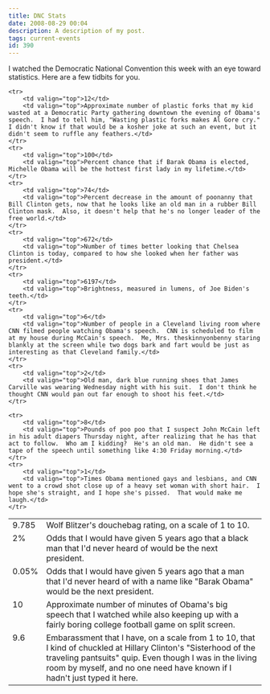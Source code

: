 ```yaml
---
title: DNC Stats
date: 2008-08-29 00:04
description: A description of my post.
tags: current-events
id: 390
---
```

I watched the Democratic National Convention this week with an eye toward statistics.  Here are a few tidbits for you.
<span class="spanEndPreview">&nbsp;</span>

<table cellpadding="10px">
	<tr>
		<td valign="top"> 9.785 </td>
		<td valign="top"> Wolf Blitzer's douchebag rating, on a scale of 1 to 10. </td>
	</tr>
	<tr>
		<td valign="top">2%</td>
		<td valign="top">Odds that I would have given 5 years ago that a black man that I'd never heard of would be the next president.</td>
	</tr>
	<tr> 
		<td valign="top">0.05%</td>
		<td valign="top">Odds that I would have given 5 years ago that a man that I'd never heard of with a name like "Barak Obama" would be the next president.</td>
	</tr>
	<tr>
		<td valign="top">10</td>
		<td valign="top">Approximate number of minutes of Obama's big speech that I watched while also keeping up with a fairly boring college football game on split screen.</td>
	</tr>
	<tr>
		<td valign="top">9.6</td>
		<td valign="top">Embarassment that I have, on a scale from 1 to 10, that I kind of chuckled at Hillary Clinton's "Sisterhood of the traveling pantsuits" quip.  Even though I was in the living room by myself, and no one need have known if I hadn't just typed it here.</td>
	</tr>

	<tr>
		<td valign="top">12</td>
		<td valign="top">Approximate number of plastic forks that my kid wasted at a Democratic Party gathering downtown the evening of Obama's speech.  I had to tell him, "Wasting plastic forks makes Al Gore cry."  I didn't know if that would be a kosher joke at such an event, but it didn't seem to ruffle any feathers.</td>
	</tr>
	<tr>
		<td valign="top">100</td>
		<td valign="top">Percent chance that if Barak Obama is elected, Michelle Obama will be the hottest first lady in my lifetime.</td>
	</tr>
	<tr>
		<td valign="top">74</td>
		<td valign="top">Percent decrease in the amount of poonanny that Bill Clinton gets, now that he looks like an old man in a rubber Bill Clinton mask.  Also, it doesn't help that he's no longer leader of the free world.</td>
	</tr>
	<tr>
		<td valign="top">672</td>
		<td valign="top">Number of times better looking that Chelsea Clinton is today, compared to how she looked when her father was president.</td>
	</tr>
	<tr>
		<td valign="top">6197</td>
		<td valign="top">Brightness, measured in lumens, of Joe Biden's teeth.</td>
	</tr>
	<tr>
		<td valign="top">6</td>
		<td valign="top">Number of people in a Cleveland living room where CNN filmed people watching Obama's speech.  CNN is scheduled to film at my house during McCain's speech.  Me, Mrs. theskinnyonbenny staring blankly at the screen while two dogs bark and fart would be just as interesting as that Cleveland family.</td>
	</tr>
	<tr>
		<td valign="top">2</td>
		<td valign="top">Old man, dark blue running shoes that James Carville was wearing Wednesday night with his suit.  I don't think he thought CNN would pan out far enough to shoot his feet.</td>
	</tr>

	<tr>
		<td valign="top">8</td>
		<td valign="top">Pounds of poo poo that I suspect John McCain left in his adult diapers Thursday night, after realizing that he has that act to follow.  Who am I kidding?  He's an old man.  He didn't see a tape of the speech until something like 4:30 Friday morning.</td>
	</tr>
	<tr>
		<td valign="top">1</td>
		<td valign="top">Times Obama mentioned gays and lesbians, and CNN went to a crowd shot close up of a heavy set woman with short hair.  I hope she's straight, and I hope she's pissed.  That would make me laugh.</td>
	</tr>
</table>
